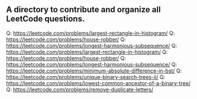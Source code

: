 ## A directory to contribute and organize all LeetCode questions.

Q: https://leetcode.com/problems/largest-rectangle-in-histogram/
Q: https://leetcode.com/problems/house-robber/
Q: https://leetcode.com/problems/longest-harmonious-subsequence/
Q: https://leetcode.com/problems/largest-rectangle-in-histogram/
Q: https://leetcode.com/problems/house-robber/ 
Q: https://leetcode.com/problems/longest-harmonious-subsequence/ 
Q: https://leetcode.com/problems/minimum-absolute-difference-in-bst/ 
Q: https://leetcode.com/problems/unique-binary-search-trees-ii/ 
Q: https://leetcode.com/problems/lowest-common-ancestor-of-a-binary-tree/ 
Q: https://leetcode.com/problems/remove-duplicate-letters/

